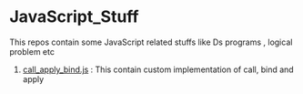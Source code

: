 # JavaScript_Stuff
This repos contain some JavaScript related stuffs like Ds programs , logical problem etc

1. [call_apply_bind.js](/call_apply_bind.js) : This contain custom implementation of call, bind and apply

